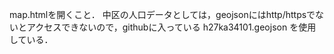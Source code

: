 map.htmlを開くこと．
中区の人口データとしては，geojsonにはhttp/httpsでないとアクセスできないので，githubに入っている h27ka34101.geojson を使用している．
